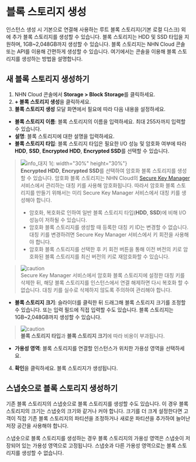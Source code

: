 # 블록 스토리지 생성

인스턴스 생성 시 기본으로 연결해 사용하는 루트 블록 스토리지(기본 로컬 디스크) 외에 추가 블록 스토리지를 생성할 수 있습니다. 블록 스토리지는 HDD 및 SSD 타입을 지원하며, 1GB\~2,048GB까지 생성할 수 있습니다. 블록 스토리지는 NHN Cloud 콘솔 또는 API를 이용해 간편하게 생성할 수 있습니다. 여기에서는 콘솔을 이용해 블록 스토리지를 생성하는 방법을 설명합니다.

## 새 블록 스토리지 생성하기

1. NHN Cloud 콘솔에서 **Storage > Block Storage**를 클릭하세요.
2. <strong>+ 블록 스토리지 생성</strong>을 클릭하세요.
3. **블록 스토리지 생성** 모달 화면에서 필요에 따라 다음 내용을 설정하세요.

* **블록 스토리지 이름**: 블록 스토리지의 이름을 입력하세요. 최대 255자까지 입력할 수 있습니다.
* **설명**: 블록 스토리지에 대한 설명을 입력하세요.
* **블록 스토리지 타입**: 블록 스토리지 타입은 필요한 I/O 성능 및 암호화 여부에 따라 **HDD**, **SSD**, **Encrypted HDD**, **Encrypted SSD**를 선택할 수 있습니다.

> ![info_대지 1](https://github.com/TOAST-DOCS/TW/assets/108712260/d0af2873-4b6c-49ff-881d-c44ffbf5a78a){: width="30%" height="30%"}<br>
> **Encrypted HDD**, **Encrypted SSD**를 선택하여 암호화 블록 스토리지를 생성할 수 있습니다. 암호화 블록 스토리지는 NHN Cloud의 [Secure Key Manager](https://www.nhncloud.com/kr/service/security/secure-key-manager) 서비스에서 관리하는 대칭 키를 사용해 암호화됩니다. 따라서 암호화 블록 스토리지를 만들기 위해서는 미리 Secure Key Manager 서비스에서 대칭 키를 생성해야 합니다.
>
> * 암호화, 복호화로 인하여 일반 블록 스토리지 타입(**HDD**, **SSD**)에 비해 I/O 성능이 저하될 수 있습니다.
> * 암호화 블록 스토리지를 생성할 때 등록한 대칭 키 ID는 변경할 수 없습니다. 대칭 키를 변경하려면 Secure Key Manager 서비스에서 키 회전을 사용해야 합니다.
> * 암호화 블록 스토리지를 선택한 후 키 회전 버튼을 통해 이전 버전의 키로 암호화된 블록 스토리지를 최신 버전의 키로 재암호화할 수 있습니다.

> ![caution](https://github.com/TOAST-DOCS/TW/assets/108712260/47d7da82-a174-4707-87cc-4dbf49869811)<br>
> Secure Key Manager 서비스에서 암호화 블록 스토리지에 설정한 대칭 키를 삭제한 뒤, 해당 블록 스토리지를 인스턴스에서 연결 해제하면 다시 복호화 할 수 없습니다. 대칭 키를 실수로 삭제하지 않도록 주의하여 관리해야 합니다.

* **블록 스토리지 크기**: 슬라이더를 클릭한 뒤 드래그해 블록 스토리지 크기를 조정할 수 있습니다. 또는 입력 필드에 직접 입력할 수도 있습니다. 블록 스토리지는 1GB\~2,048GB까지 생성할 수 있습니다.

> ![caution](https://github.com/TOAST-DOCS/TW/assets/108712260/47d7da82-a174-4707-87cc-4dbf49869811)<br>
> **블록 스토리지 타입**과 **블록 스토리지 크기**에 따라 비용이 부과됩니다.

* **가용성 영역**: 블록 스토리지를 연결할 인스턴스가 위치한 가용성 영역을 선택하세요.

4. **확인**을 클릭하세요. 블록 스토리지가 생성됩니다.

## 스냅숏으로 블록 스토리지 생성하기

기존 블록 스토리지의 스냅숏으로 블록 스토리지를 생성할 수도 있습니다. 이 경우 블록 스토리지의 크기는 스냅숏의 크기와 같거나 커야 합니다. 크기를 더 크게 설정한다면 고객이 직접 기존 블록 스토리지의 파티션을 조정하거나 새로운 파티션을 추가하여 늘어난 저장 공간을 사용해야 합니다.

스냅숏으로 블록 스토리지를 생성하는 경우 블록 스토리지의 가용성 영역은 스냅숏이 저장되어 있는 가용성 영역으로 고정됩니다. 스냅숏과 다른 가용성 영역으로는 블록 스토리지를 생성할 수 없습니다.
